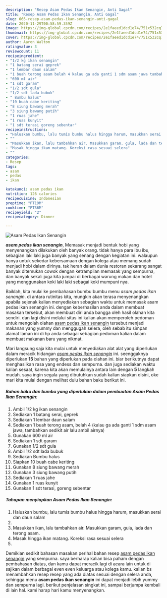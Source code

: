```yaml
---
description: "Resep Asam Pedas Ikan Senangin, Anti Gagal"
title: "Resep Asam Pedas Ikan Senangin, Anti Gagal"
slug: 665-resep-asam-pedas-ikan-senangin-anti-gagal
date: 2020-11-29T00:58:59.359Z
image: https://img-global.cpcdn.com/recipes/2e1faeed1dcd1e74/751x532cq70/asam-pedas-ikan-senangin-foto-resep-utama.jpg
thumbnail: https://img-global.cpcdn.com/recipes/2e1faeed1dcd1e74/751x532cq70/asam-pedas-ikan-senangin-foto-resep-utama.jpg
cover: https://img-global.cpcdn.com/recipes/2e1faeed1dcd1e74/751x532cq70/asam-pedas-ikan-senangin-foto-resep-utama.jpg
author: Aaron Walton
ratingvalue: 3
reviewcount: 11
recipeingredient:
- "1/2 kg ikan senangin"
- "1 batang serai geprek"
- "1 lembar daun salam"
- "1 buah terong asam belah 4 kalau ga ada ganti 1 sdm asam jawa tambahkan sedikit air lalu ambil airnya"
- "600 ml air"
- "1 sdt garam"
- "1/2 sdt gula"
- "1/2 sdt lada bubuk"
- " Bumbu halus"
- "10 buah cabe keriting"
- "8 siung bawang merah"
- "3 siung bawang putih"
- "1 ruas jahe"
- "1 ruas kunyit"
- "1 sdt terasi goreng sebentar"
recipeinstructions:
- "Haluskan bumbu, lalu tumis bumbu halus hingga harum, masukkan serai dan daun salam"
- ""
- "Masukkan ikan, lalu tambahkan air. Masukkan garam, gula, lada dan terong asam."
- "Masak hingga ikan matang. Koreksi rasa sesuai selera"
- ""
categories:
- Resep
tags:
- asam
- pedas
- ikan

katakunci: asam pedas ikan 
nutrition: 126 calories
recipecuisine: Indonesian
preptime: "PT19M"
cooktime: "PT36M"
recipeyield: "2"
recipecategory: Dinner

---
```



![Asam Pedas Ikan Senangin](https://img-global.cpcdn.com/recipes/2e1faeed1dcd1e74/751x532cq70/asam-pedas-ikan-senangin-foto-resep-utama.jpg)

<b><i>asam pedas ikan senangin</i></b>, Memasak menjadi bentuk hobi yang menyenangkan dilakukan oleh banyak orang. tidak hanya para ibu ibu, sebagian laki laki juga banyak yang senang dengan kegiatan ini. walaupun hanya untuk sekedar kebersamaan dengan kolega atau memang sudah menjadi hobi dalam dirinya. tak heran dalam dunia restoran sekarang sangat banyak ditemukan cowok dengan ketrampilan memasak yang sempurna, dan banyak sekali juga kita jumpai di berbagai warung makan dan hotel yang menggunakan koki laki laki sebagai koki mumpuni nya.

Baiklah, kita mulai ke pembahasan bumbu bumbu menu <i>asam pedas ikan senangin</i>. di antara rutinitas kita, mungkin akan terasa menyenangkan apabila sejenak kalian menyediakan sebagian waktu untuk memasak asam pedas ikan senangin ini. dengan keberhasilan anda dalam membuat masakan tersebut, akan membuat diri anda bangga oleh hasil olahan kita sendiri. dan lagi disini melalui situs ini kalian akan memperoleh pedoman untuk mengolah olahan <u>asam pedas ikan senangin</u> tersebut menjadi makanan yang yummy dan menggugah selera, oleh sebab itu simpan alamat laman ini di hp anda sebagai sebagian pedoman kalian dalam membuat makanan baru yang nikmat.




Mari langsung saja kita mulai untuk menyediakan alat alat yang diperlukan dalam meracik hidangan <u><i>asam pedas ikan senangin</i></u> ini. seenggaknya diperlukan <b>15</b> bahan yang diperlukan pada olahan ini. biar berikutnya dapat menghasilkan rasa yang endess dan sempurna. dan juga sediakan waktu kalian sesaat, karena kita akan memulainya antara lain dengan <b>5</b> langkah mudah. saya ingin segala yang dibutuhkan sudah kalian siapkan disini, oke mari kita mulai dengan melihat dulu bahan baku berikut ini.

<!--inarticleads1-->

##### Bahan baku dan bumbu yang diperlukan dalam pembuatan Asam Pedas Ikan Senangin:

1. Ambil 1/2 kg ikan senangin
1. Sediakan 1 batang serai, geprek
1. Sediakan 1 lembar daun salam
1. Sediakan 1 buah terong asam, belah 4 (kalau ga ada ganti 1 sdm asam jawa, tambahkan sedikit air lalu ambil airnya)
1. Gunakan 600 ml air
1. Sediakan 1 sdt garam
1. Gunakan 1/2 sdt gula
1. Ambil 1/2 sdt lada bubuk
1. Sediakan  Bumbu halus
1. Siapkan 10 buah cabe keriting
1. Gunakan 8 siung bawang merah
1. Gunakan 3 siung bawang putih
1. Sediakan 1 ruas jahe
1. Gunakan 1 ruas kunyit
1. Gunakan 1 sdt terasi, goreng sebentar




<!--inarticleads2-->

##### Tahapan menyiapkan Asam Pedas Ikan Senangin:

1. Haluskan bumbu, lalu tumis bumbu halus hingga harum, masukkan serai dan daun salam
1. 
1. Masukkan ikan, lalu tambahkan air. Masukkan garam, gula, lada dan terong asam.
1. Masak hingga ikan matang. Koreksi rasa sesuai selera
1. 




Demikian sedikit bahasan masakan perihal bahan resep <u>asam pedas ikan senangin</u> yang sempurna. saya berharap kalian bisa paham dengan pembahasan diatas, dan kamu dapat meracik lagi di acara lain untuk di sajikan dalam berbagai even even keluarga atau kolega kamu. kalian bs menambahkan resep resep yang ada diatas sesuai dengan selera anda, sehingga menu <b>asam pedas ikan senangin</b> ini dapat menjadi lebih yummy dan sempurna lagi. berikut penjelasan singkat ini, sampai berjumpa kembali di lain hal. kami harap hari kamu menyenangkan.

